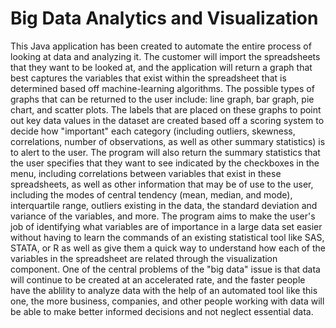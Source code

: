 # Big Data Analytics and Visualization

This Java application has been created to automate the entire process of looking at data and analyzing it. The customer will import the spreadsheets that they want to be looked at, and the application will return a graph that best captures the variables that exist within the spreadsheet that is determined based off machine-learning algorithms. The possible types of graphs that can be returned to the user include: line graph, bar graph, pie chart, and scatter plots. The labels that are placed on these graphs to point out key data values in the dataset are created based off a scoring system to decide how "important" each category (including outliers, skewness, correlations, number of observations, as well as other summary statistics) is to alert to the user. The program will also return the summary statistics that the user specifies that they want to see indicated by the checkboxes in the menu, including correlations between variables that exist in these spreadsheets, as well as other information that may be of use to the user, including the modes of central tendency (mean, median, and mode), interquartile range, outliers existing in the data, the standard deviation and variance of the variables, and more. The program aims to make the user's job of identifying what variables are of importance in a large data set easier without having to learn the commands of an existing statistical tool like SAS, STATA, or R as well as give them a quick way to understand how each of the variables in the spreadsheet are related through the visualization component. One of the central problems of the "big data" issue is that data will continue to be created at an accelerated rate, and the faster people have the ablility to analyze data with the help of an automated tool like this one, the more business, companies, and other people working with data will be able to make better informed decisions and not neglect essential data.  
				
